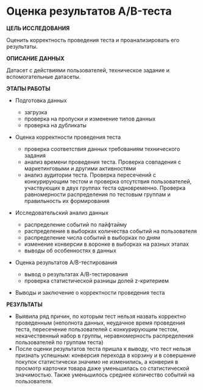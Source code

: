 # Оценка результатов A/B-теста

**ЦЕЛЬ ИССЛЕДОВАНИЯ**

Оценить корректность проведения теста и проанализировать его результаты.

**ОПИСАНИЕ ДАННЫХ**

Датасет с действиями пользователей, техническое задание и вспомогательные датасеты.

**ЭТАПЫ РАБОТЫ**
    
- Подготовка данных

    - загрузка
    - проверка на пропуски и изменение типов данных
    - проверка на дубликаты

- Оценка корректности проведения теста

    - проверка соответствия данных требованиям технического задания
    - анализ времени проведения теста. Проверка совпадения с маркетинговыми и другими активностями
    - анализ аудитории теста. Проверка пересечений с конкурирующим тестом и проверка отсутствия пользователей, участвующих в двух группах теста одновременно. Проверка равномерности распределения по тестовым группам и правильность их формирования
    
- Исследовательский анализ данных

    - распределение событий по лайфтайму
    - распределение в выборках количества событий на пользователя
    - распределение числа событий в выборках по дням
    - изменение конверсии в воронке в выборках на разных этапах
    - выводы об особенностях в данных
    
- Оценка результатов A/B-тестирования

    - вывод о результатах A/В-тестирования
    - проверка статистической разницы долей z-критерием
    
- Выводы и заключение о корректности проведения теста


**РЕЗУЛЬТАТЫ** 

- Выявила ряд причин, по которым тест нельзя назвать корректно проведенным (неполнота данных, неудачное время проведения теста, пересечение пользователей с конкурирующим тестом, некачественный набор в группы, неравномерность распределения пользователей по группам теста)
- После оценки результатов теста пришла к выводу, что тест нельзя признать успешным: конверсия перехода в корзину и в совершение покупок статистически значимо не изменились, а конверия в просмотр карточки товара даже уменьшилась со статистической значимостью. Также уменьшилось среднее количество событий на пользователя.
